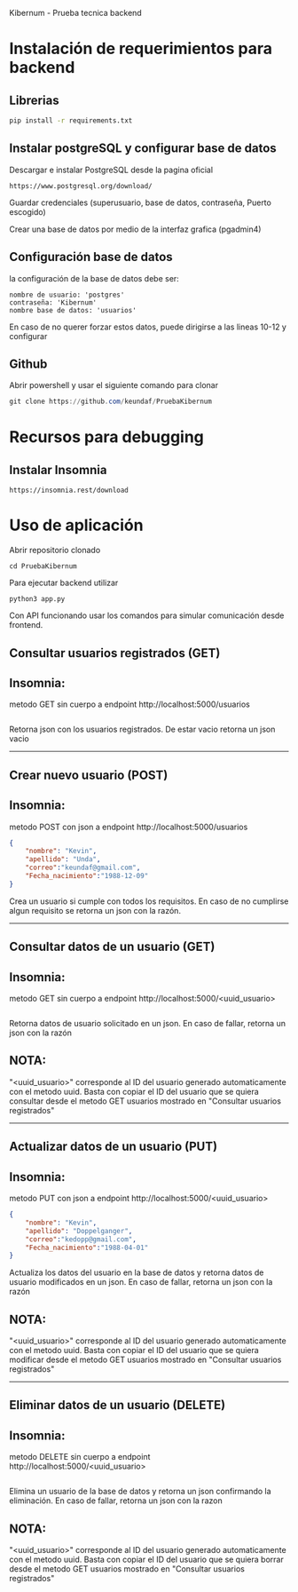Kibernum - Prueba tecnica backend

# Instalación de requerimientos para backend

## Librerias
```bash
pip install -r requirements.txt
```

## Instalar postgreSQL y configurar base de datos

Descargar e instalar  PostgreSQL desde la pagina oficial
```
https://www.postgresql.org/download/
```
Guardar credenciales (superusuario, base de datos, contraseña, Puerto escogido)

Crear una base de datos por medio de la interfaz grafica (pgadmin4)
## Configuración base de datos
la configuración de la base de datos debe ser:
```
nombre de usuario: 'postgres'
contraseña: 'Kibernum'
nombre base de datos: 'usuarios'
```
En caso de no querer forzar estos datos, puede dirigirse a las lineas 10-12 y configurar 
## Github
Abrir powershell y usar el siguiente comando para clonar
```powershell
git clone https://github.com/keundaf/PruebaKibernum
```
# Recursos para debugging
## Instalar Insomnia
```
https://insomnia.rest/download
```

# Uso de aplicación
Abrir repositorio clonado
```
cd PruebaKibernum
```
Para ejecutar backend utilizar
```
python3 app.py
```
Con API funcionando usar los comandos para simular comunicación desde frontend.

## Consultar usuarios registrados (GET)
Insomnia:
-
metodo GET sin cuerpo a endpoint http://localhost:5000/usuarios
```
```

Retorna json con los usuarios registrados. De estar vacio retorna un json vacio

-------
## Crear nuevo usuario (POST)
Insomnia:
-
metodo POST con json a endpoint http://localhost:5000/usuarios
```json
{
	"nombre": "Kevin", 
	"apellido": "Unda",
	"correo":"keundaf@gmail.com",
	"Fecha_nacimiento":"1988-12-09"
}
```
Crea un usuario si cumple con todos los requisitos. En caso de no cumplirse algun requisito se retorna un json con la razón.

---------------
## Consultar datos de un usuario (GET)
Insomnia:
-
metodo GET sin cuerpo a endpoint http://localhost:5000/<uuid_usuario>
```
```
Retorna datos de usuario solicitado en un json. En caso de fallar, retorna un json con la razón

NOTA:
-

"<uuid_usuario>" corresponde al ID del usuario generado automaticamente con el metodo uuid.
Basta con copiar el ID del usuario que se quiera consultar desde el metodo GET usuarios mostrado en "Consultar usuarios registrados"

----------
## Actualizar datos de un usuario (PUT)
Insomnia:
-
metodo PUT con json a endpoint http://localhost:5000/<uuid_usuario>
```json
{
	"nombre": "Kevin", 
	"apellido": "Doppelganger",
	"correo":"kedopp@gmail.com",
	"Fecha_nacimiento":"1988-04-01"
}
```
Actualiza los datos del usuario en la base de datos y retorna datos de usuario modificados en un json. En caso de fallar, retorna un json con la razón


NOTA:
-

"<uuid_usuario>" corresponde al ID del usuario generado automaticamente con el metodo uuid.
Basta con copiar el ID del usuario que se quiera modificar desde el metodo GET usuarios mostrado en "Consultar usuarios registrados"

------------
## Eliminar datos de un usuario (DELETE)
Insomnia:
-
metodo DELETE sin cuerpo a endpoint http://localhost:5000/<uuid_usuario>
```json
```
Elimina un usuario de la base de datos y retorna un json confirmando la eliminación. En caso de fallar, retorna un json con la razon

NOTA:
-

"<uuid_usuario>" corresponde al ID del usuario generado automaticamente con el metodo uuid.
Basta con copiar el ID del usuario que se quiera borrar desde el metodo GET usuarios mostrado en "Consultar usuarios registrados"

